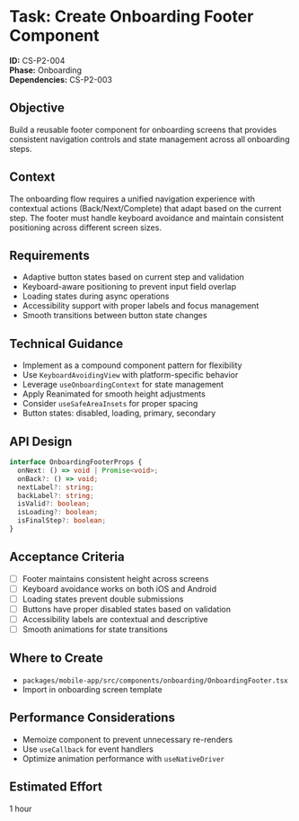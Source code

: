 # Task: Create Onboarding Footer Component

**ID:** CS-P2-004  
**Phase:** Onboarding  
**Dependencies:** CS-P2-003

## Objective
Build a reusable footer component for onboarding screens that provides consistent navigation controls and state management across all onboarding steps.

## Context
The onboarding flow requires a unified navigation experience with contextual actions (Back/Next/Complete) that adapt based on the current step. The footer must handle keyboard avoidance and maintain consistent positioning across different screen sizes.

## Requirements
- Adaptive button states based on current step and validation
- Keyboard-aware positioning to prevent input field overlap
- Loading states during async operations
- Accessibility support with proper labels and focus management
- Smooth transitions between button state changes

## Technical Guidance
- Implement as a compound component pattern for flexibility
- Use `KeyboardAvoidingView` with platform-specific behavior
- Leverage `useOnboardingContext` for state management
- Apply Reanimated for smooth height adjustments
- Consider `useSafeAreaInsets` for proper spacing
- Button states: disabled, loading, primary, secondary

## API Design
```typescript
interface OnboardingFooterProps {
  onNext: () => void | Promise<void>;
  onBack?: () => void;
  nextLabel?: string;
  backLabel?: string;
  isValid?: boolean;
  isLoading?: boolean;
  isFinalStep?: boolean;
}
```

## Acceptance Criteria
- [ ] Footer maintains consistent height across screens
- [ ] Keyboard avoidance works on both iOS and Android
- [ ] Loading states prevent double submissions
- [ ] Buttons have proper disabled states based on validation
- [ ] Accessibility labels are contextual and descriptive
- [ ] Smooth animations for state transitions

## Where to Create
- `packages/mobile-app/src/components/onboarding/OnboardingFooter.tsx`
- Import in onboarding screen template

## Performance Considerations
- Memoize component to prevent unnecessary re-renders
- Use `useCallback` for event handlers
- Optimize animation performance with `useNativeDriver`

## Estimated Effort
1 hour